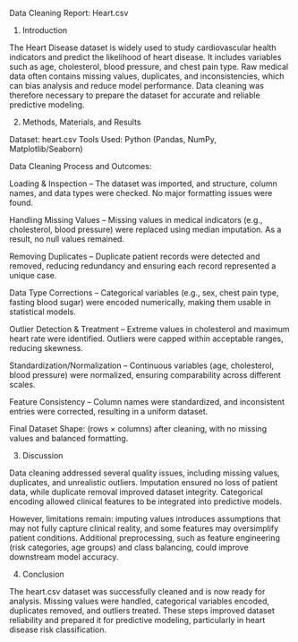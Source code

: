  Data Cleaning Report: Heart.csv
1. Introduction

The Heart Disease dataset is widely used to study cardiovascular health indicators and predict the likelihood of heart disease. It includes variables such as age, cholesterol, blood pressure, and chest pain type. Raw medical data often contains missing values, duplicates, and inconsistencies, which can bias analysis and reduce model performance. Data cleaning was therefore necessary to prepare the dataset for accurate and reliable predictive modeling.

2. Methods, Materials, and Results

Dataset: heart.csv
Tools Used: Python (Pandas, NumPy, Matplotlib/Seaborn)

Data Cleaning Process and Outcomes:

Loading & Inspection – The dataset was imported, and structure, column names, and data types were checked. No major formatting issues were found.

Handling Missing Values – Missing values in medical indicators (e.g., cholesterol, blood pressure) were replaced using median imputation. As a result, no null values remained.

Removing Duplicates – Duplicate patient records were detected and removed, reducing redundancy and ensuring each record represented a unique case.

Data Type Corrections – Categorical variables (e.g., sex, chest pain type, fasting blood sugar) were encoded numerically, making them usable in statistical models.

Outlier Detection & Treatment – Extreme values in cholesterol and maximum heart rate were identified. Outliers were capped within acceptable ranges, reducing skewness.

Standardization/Normalization – Continuous variables (age, cholesterol, blood pressure) were normalized, ensuring comparability across different scales.

Feature Consistency – Column names were standardized, and inconsistent entries were corrected, resulting in a uniform dataset.

Final Dataset Shape: (rows × columns) after cleaning, with no missing values and balanced formatting.

3. Discussion

Data cleaning addressed several quality issues, including missing values, duplicates, and unrealistic outliers. Imputation ensured no loss of patient data, while duplicate removal improved dataset integrity. Categorical encoding allowed clinical features to be integrated into predictive models.

However, limitations remain: imputing values introduces assumptions that may not fully capture clinical reality, and some features may oversimplify patient conditions. Additional preprocessing, such as feature engineering (risk categories, age groups) and class balancing, could improve downstream model accuracy.

4. Conclusion

The heart.csv dataset was successfully cleaned and is now ready for analysis. Missing values were handled, categorical variables encoded, duplicates removed, and outliers treated. These steps improved dataset reliability and prepared it for predictive modeling, particularly in heart disease risk classification.